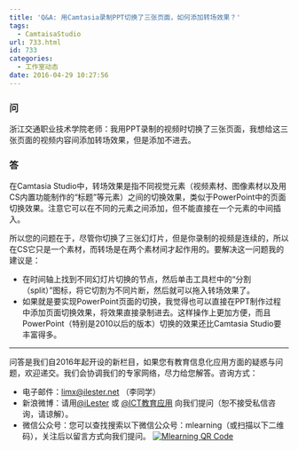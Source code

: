 ```yaml
---
title: 'Q&A: 用Camtasia录制PPT切换了三张页面，如何添加转场效果？'
tags:
  - CamtaisaStudio
url: 733.html
id: 733
categories:
  - 工作室动态
date: 2016-04-29 10:27:56
---
```


### 问

浙江交通职业技术学院老师：我用PPT录制的视频时切换了三张页面，我想给这三张页面的视频内容间添加转场效果，但是添加不进去。

### 答

在Camtasia Studio中，转场效果是指不同视觉元素（视频素材、图像素材以及用CS内置功能制作的“标题”等元素）之间的切换效果，类似于PowerPoint中的页面切换效果。注意它可以在不同的元素之间添加，但不能直接在一个元素的中间插入。

所以您的问题在于，尽管你切换了三张幻灯片，但是你录制的视频是连续的，所以在CS它只是一个素材，而转场是在两个素材间才起作用的。要解决这一问题我的建议是：

*   在时间轴上找到不同幻灯片切换的节点，然后单击工具栏中的“分割（split）”图标，将它切割为不同片断，然后就可以拖入转场效果了。
*   如果就是要实现PowerPoint页面的切换，我觉得也可以直接在PPT制作过程中添加页面切换效果，将效果直接录制进去。这样操作上更加方便，而且PowerPoint（特别是2010以后的版本）切换的效果还比Camtasia Studio要丰富得多。

* * *

问答是我们自2016年起开设的新栏目，如果您有教育信息化应用方面的疑惑与问题，欢迎递交。我们会协调我们的专家网络，尽力给您解答。咨询方式：

*   电子邮件：limx@ilester.net （李同学）
*   新浪微博：请用[@iLester](http://weibo.com/zjlester) 或 [@ICT教育应用](http://weibo.com/TechStar?is_all=1) 向我们提问（恕不接受私信咨询，请谅解）。
*   微信公众号：您可以查找搜索以下微信公众号：mlearning（或扫描以下二维码），关注后以留言方式向我们提问。 [![Mlearning QR Code](http://www.ilester.net/wp-content/uploads/2016/04/qrcode_for_gh_183840cb2661_258.jpg)](http://www.ilester.net/wp-content/uploads/2016/04/qrcode_for_gh_183840cb2661_258.jpg)
